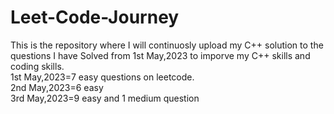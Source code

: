 # Leet-Code-Journey
This is the repository where I will continuosly upload my C++ solution to the questions I have Solved from 1st May,2023 to imporve my C++ skills and coding skills.
<br>
1st May,2023=7 easy questions on leetcode.<br>
2nd May,2023=6 easy <br>
3rd May,2023=9 easy and 1 medium question
